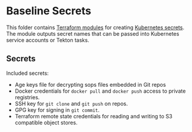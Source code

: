 # Baseline Secrets

This folder contains [Terraform modules](https://terraform.io/docs/language/modules/index.html) for creating [Kubernetes secrets](https://kubernetes.io/docs/concepts/configuration/secret/). The module outputs secret names that can be passed into Kubernetes service accounts or Tekton tasks.

## Secrets

Included secrets:

- Age keys file for decrypting sops files embedded in Git repos
- Docker credentials for `docker pull` and `docker push` access to private registries.
- SSH key for `git clone` and `git push` on repos.
- GPG key for signing in `git commit`.
- Terraform remote state credentials for reading and writing to S3 compatible object stores.
